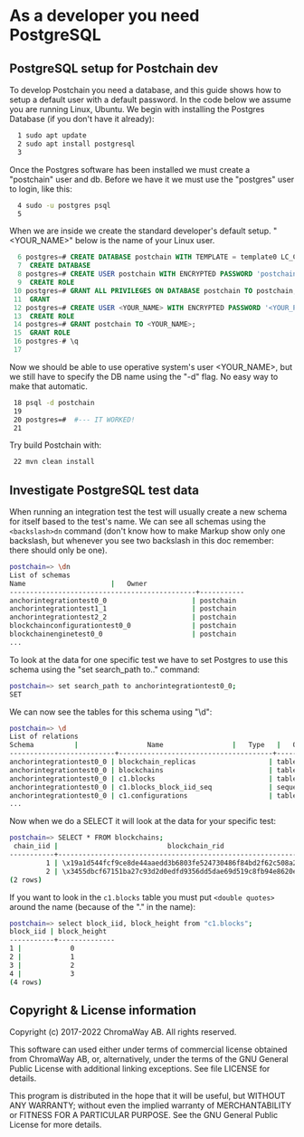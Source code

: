 # As a developer you need PostgreSQL

## PostgreSQL setup for Postchain dev

To develop Postchain you need a database, and this guide shows how to setup a default user with a default password. 
In the code below we assume you are running Linux, Ubuntu. We begin with installing the Postgres Database (if you don't have it already):

```bash
  1 sudo apt update
  2 sudo apt install postgresql
  3
```

Once the Postgres software has been installed we must create a "postchain" user and db. Before we have it we must use the "postgres" user to login, like this:

```bash
  4 sudo -u postgres psql  
  5
```

When we are inside we create the standard developer's default setup. "<YOUR_NAME>" below is the name of your Linux user.

```sql
  6 postgres=# CREATE DATABASE postchain WITH TEMPLATE = template0 LC_COLLATE = 'C.UTF-8' LC_CTYPE = 'C.UTF-8' ENCODING 'UTF-8';
  7  CREATE DATABASE
  8 postgres=# CREATE USER postchain WITH ENCRYPTED PASSWORD 'postchain';
  9  CREATE ROLE
 10 postgres=# GRANT ALL PRIVILEGES ON DATABASE postchain TO postchain;
 11  GRANT
 12 postgres=# CREATE USER <YOUR_NAME> WITH ENCRYPTED PASSWORD '<YOUR_PW>';
 13  CREATE ROLE
 14 postgres=# GRANT postchain TO <YOUR_NAME>;
 15  GRANT ROLE
 16 postgres-# \q
 17
```

Now we should be able to use operative system's user <YOUR_NAME>, but we still have to specify the DB name using the "-d" flag. No easy way to make that automatic.

```bash 
 18 psql -d postchain    
 19
 20 postgres=#  #--- IT WORKED!
 21
```

Try build Postchain with:

```bash 
 22 mvn clean install
```

## Investigate PostgreSQL test data

When running an integration test the test will usually create a new schema for 
itself based to the test's name. We can see all schemas using the ``<backslash>dn`` command 
(don't know how to make Markup show only one backslash, but whenever you see two backslash in this doc remember: there should only be one).

```bash 
postchain=> \dn
List of schemas
Name                     |   Owner   
----------------------------------------------+-----------
anchorintegrationtest0_0                     | postchain
anchorintegrationtest1_1                     | postchain
anchorintegrationtest2_2                     | postchain
blockchainconfigurationtest0_0               | postchain
blockchainenginetest0_0                      | postchain
...
```
To look at the data for one specific test we have to set Postgres to use this schema using the "set search_path to.." command:
```bash 
postchain=> set search_path to anchorintegrationtest0_0;
SET
```
We can now see the tables for this schema using "\d":
```bash 
postchain=> \d
List of relations
Schema          |                 Name                 |   Type   |   Owner   
--------------------------+--------------------------------------+----------+-----------
anchorintegrationtest0_0 | blockchain_replicas                  | table    | postchain
anchorintegrationtest0_0 | blockchains                          | table    | postchain
anchorintegrationtest0_0 | c1.blocks                            | table    | postchain
anchorintegrationtest0_0 | c1.blocks_block_iid_seq              | sequence | postchain
anchorintegrationtest0_0 | c1.configurations                    | table    | postchain
...
```
Now when we do a SELECT it will look at the data for your specific test: 
```bash 
postchain=> SELECT * FROM blockchains;
 chain_iid |                           blockchain_rid                           
-----------+--------------------------------------------------------------------
         1 | \x19a1d544fcf9ce8de44aaedd3b6803fe524730486f84bd2f62c508a25fe36f5a
         2 | \x3455dbcf67151ba27c93d2d0edfd9356dd5dae69d519c8fb94e8620e21681536
(2 rows)
```

If you want to look in the ```c1.blocks``` table you must put ``<double quotes>`` around the name 
(because of the "." in the name):
```bash 
postchain=> select block_iid, block_height from "c1.blocks";
block_iid | block_height
-----------+--------------
1 |            0
2 |            1
3 |            2
4 |            3
(4 rows)
```



## Copyright & License information

Copyright (c) 2017-2022 ChromaWay AB. All rights reserved.

This software can used either under terms of commercial license
obtained from ChromaWay AB, or, alternatively, under the terms
of the GNU General Public License with additional linking exceptions.
See file LICENSE for details.

This program is distributed in the hope that it will be useful,
but WITHOUT ANY WARRANTY; without even the implied warranty of
MERCHANTABILITY or FITNESS FOR A PARTICULAR PURPOSE.  See the
GNU General Public License for more details.
